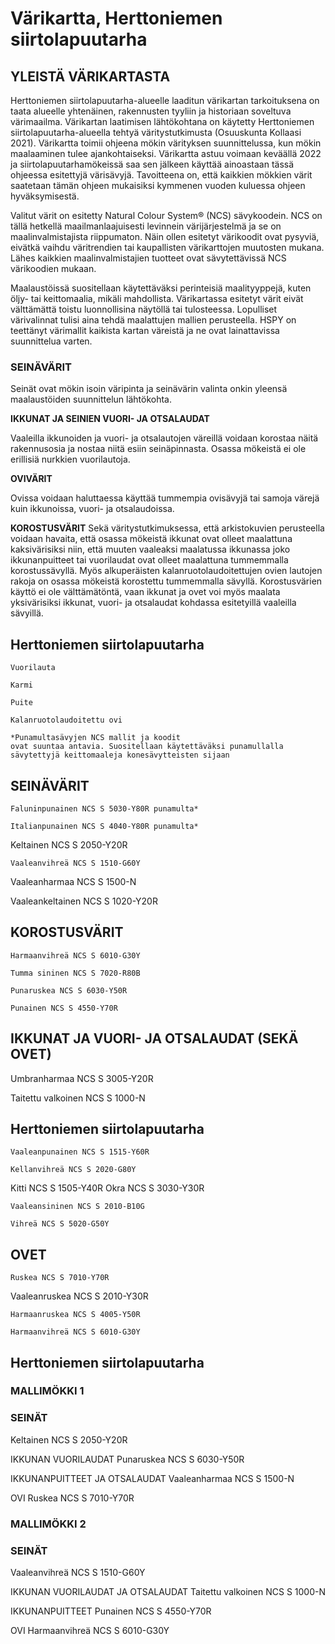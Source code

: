 # Värikartta, Herttoniemen siirtolapuutarha

## YLEISTÄ VÄRIKARTASTA

Herttoniemen siirtolapuutarha-alueelle laaditun värikartan tarkoituksena on taata alueelle yhtenäinen, rakennusten tyyliin ja historiaan
soveltuva värimaailma. Värikartan laatimisen lähtökohtana on käytetty
Herttoniemen siirtolapuutarha-alueella tehtyä väritystutkimusta (Osuuskunta Kollaasi 2021). Värikartta toimii ohjeena mökin värityksen suunnittelussa, kun mökin maalaaminen tulee ajankohtaiseksi. Värikartta astuu
voimaan keväällä 2022 ja siirtolapuutarhamökeissä saa sen jälkeen
käyttää ainoastaan tässä ohjeessa esitettyjä värisävyjä. Tavoitteena
on, että kaikkien mökkien värit saatetaan tämän ohjeen mukaisiksi
kymmenen vuoden kuluessa ohjeen hyväksymisestä.

Valitut värit on esitetty Natural Colour System® (NCS) sävykoodein.
NCS on tällä hetkellä maailmanlaajuisesti levinnein värijärjestelmä ja
se on maalinvalmistajista riippumaton. Näin ollen esitetyt värikoodit
ovat pysyviä, eivätkä vaihdu väritrendien tai kaupallisten värikarttojen
muutosten mukana. Lähes kaikkien maalinvalmistajien tuotteet ovat
sävytettävissä NCS värikoodien mukaan.

Maalaustöissä suositellaan käytettäväksi perinteisiä maalityyppejä,
kuten öljy- tai keittomaalia, mikäli mahdollista. Värikartassa esitetyt värit
eivät välttämättä toistu luonnollisina näytöllä tai tulosteessa. Lopulliset
värivalinnat tulisi aina tehdä maalattujen mallien perusteella. HSPY
on teettänyt värimallit kaikista kartan väreistä ja ne ovat lainattavissa
suunnittelua varten.

### SEINÄVÄRIT

Seinät ovat mökin isoin väripinta ja seinävärin valinta onkin yleensä
maalaustöiden suunnittelun lähtökohta.

**IKKUNAT JA SEINIEN VUORI- JA OTSALAUDAT**

Vaaleilla ikkunoiden ja vuori- ja otsalautojen väreillä voidaan korostaa
näitä rakennusosia ja nostaa niitä esiin seinäpinnasta. Osassa mökeistä
ei ole erillisiä nurkkien vuorilautoja.

**OVIVÄRIT**

Ovissa voidaan haluttaessa käyttää tummempia ovisävyjä tai samoja
värejä kuin ikkunoissa, vuori- ja otsalaudoissa.

**KOROSTUSVÄRIT**
Sekä väritystutkimuksessa, että arkistokuvien perusteella voidaan havaita, että osassa mökeistä ikkunat ovat olleet maalattuna kaksivärisiksi
niin, että muuten vaaleaksi maalatussa ikkunassa joko ikkunanpuitteet
tai vuorilaudat ovat olleet maalattuna tummemmalla korostussävyllä.
Myös alkuperäisten kalanruotolaudoitettujen ovien lautojen rakoja on
osassa mökeistä korostettu tummemmalla sävyllä. Korostusvärien käyttö ei ole välttämätöntä, vaan ikkunat ja ovet voi myös maalata yksivärisiksi ikkunat, vuori- ja otsalaudat kohdassa esitetyillä vaaleilla sävyillä.

## Herttoniemen siirtolapuutarha

```
Vuorilauta
```
```
Karmi
```
```
Puite
```
```
Kalanruotolaudoitettu ovi
```

```
*Punamultasävyjen NCS mallit ja koodit
ovat suuntaa antavia. Suositellaan käytettäväksi punamullalla sävytettyjä keittomaaleja konesävytteisten sijaan
```
## SEINÄVÄRIT

```
Faluninpunainen NCS S 5030-Y80R punamulta*
```
```
Italianpunainen NCS S 4040-Y80R punamulta*
```
Keltainen NCS S 2050-Y20R

```
Vaaleanvihreä NCS S 1510-G60Y
```
Vaaleanharmaa NCS S 1500-N

Vaaleankeltainen NCS S 1020-Y20R

## KOROSTUSVÄRIT

```
Harmaanvihreä NCS S 6010-G30Y
```
```
Tumma sininen NCS S 7020-R80B
```
```
Punaruskea NCS S 6030-Y50R
```
```
Punainen NCS S 4550-Y70R
```
## IKKUNAT JA VUORI- JA OTSALAUDAT (SEKÄ OVET)

Umbranharmaa NCS S 3005-Y20R

Taitettu valkoinen NCS S 1000-N

## Herttoniemen siirtolapuutarha

```
Vaaleanpunainen NCS S 1515-Y60R
```
```
Kellanvihreä NCS S 2020-G80Y
```
Kitti NCS S 1505-Y40R Okra NCS S 3030-Y30R

```
Vaaleansininen NCS S 2010-B10G
```
```
Vihreä NCS S 5020-G50Y
```
## OVET

```
Ruskea NCS S 7010-Y70R
```
Vaaleanruskea NCS S 2010-Y30R

```
Harmaanruskea NCS S 4005-Y50R
```
```
Harmaanvihreä NCS S 6010-G30Y
```

## Herttoniemen siirtolapuutarha

### MALLIMÖKKI 1

### SEINÄT

Keltainen NCS S 2050-Y20R

IKKUNAN VUORILAUDAT
Punaruskea NCS S 6030-Y50R

IKKUNANPUITTEET JA OTSALAUDAT
Vaaleanharmaa NCS S 1500-N

OVI
Ruskea NCS S 7010-Y70R

### MALLIMÖKKI 2

### SEINÄT

Vaaleanvihreä NCS S 1510-G60Y

IKKUNAN VUORILAUDAT JA OTSALAUDAT
Taitettu valkoinen NCS S 1000-N

IKKUNANPUITTEET
Punainen NCS S 4550-Y70R

OVI
Harmaanvihreä NCS S 6010-G30Y
